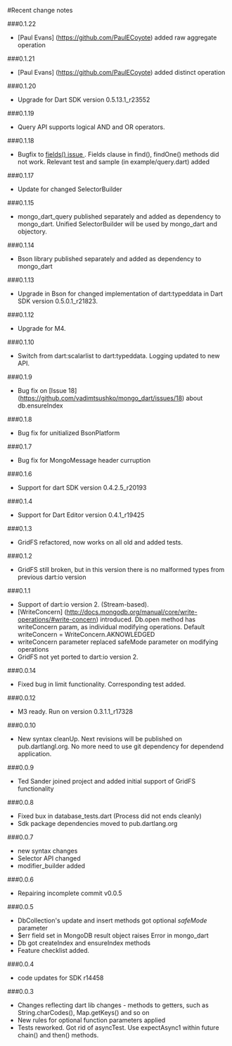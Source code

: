 #Recent change notes

###0.1.22

- [Paul Evans] (https://github.com/PaulECoyote) added raw aggregate operation 

###0.1.21

- [Paul Evans] (https://github.com/PaulECoyote) added distinct operation 


###0.1.20

- Upgrade for Dart SDK version 0.5.13.1_r23552


###0.1.19

- Query API supports logical AND and OR operators.

###0.1.18

- Bugfix to [fields() issue ](https://github.com/vadimtsushko/mongo_dart/issues/26). Fields clause in find(), findOne() methods did not work.
Relevant test and sample (in example/query.dart) added

###0.1.17

- Update for changed SelectorBuilder 

###0.1.15

- mongo_dart_query published separately and added as dependency to mongo_dart. Unified SelectorBuilder will be used by mongo_dart and objectory.  

###0.1.14

- Bson library published separately and added as dependency to mongo_dart  


###0.1.13

- Upgrade in Bson for changed implementation of dart:typeddata in Dart SDK version 0.5.0.1_r21823.  

###0.1.12

- Upgrade for M4.  

###0.1.10 

- Switch from dart:scalarlist to dart:typeddata. Logging updated to new API.

###0.1.9 

- Bug fix on [Issue 18] (https://github.com/vadimtsushko/mongo_dart/issues/18) about db.ensureIndex

###0.1.8

- Bug fix for unitialized BsonPlatform

###0.1.7

- Bug fix for MongoMessage header curruption

###0.1.6

- Support for dart SDK version 0.4.2.5_r20193

###0.1.4

- Support for Dart Editor version 0.4.1_r19425

###0.1.3

- GridFS refactored, now works on all old and added tests.

###0.1.2

- GridFS still broken, but in this version there is no malformed types from previous dart:io version 

###0.1.1

- Support of dart:io version 2. (Stream-based). 
- [WriteConcern] (http://docs.mongodb.org/manual/core/write-operations/#write-concern) introduced. Db.open method has writeConcern param, as individual modifying operations. Default writeConcern = WriteConcern.AKNOWLEDGED
- writeConcern parameter replaced safeMode parameter on modifying operations
- GridFS not yet ported to dart:io version 2.

###0.0.14

- Fixed bug in limit functionality. Corresponding test added.

###0.0.12

- M3 ready. Run on version 0.3.1.1_r17328

###0.0.10

- New syntax cleanUp. Next revisions will be published on pub.dartlangl.org. No more need to use git dependency for dependend application. 

###0.0.9

- Ted Sander joined project and added initial support of GridFS functionality

###0.0.8

- Fixed bux in database_tests.dart (Process did not ends cleanly)
- Sdk package dependencies moved to pub.dartlang.org 

###0.0.7

- new syntax changes
- Selector API changed
- modifier_builder added

###0.0.6

- Repairing incomplete commit v0.0.5 

###0.0.5

- DbCollection's update and insert methods got optional *safeMode* parameter
- $err field set in MongoDB result object raises Error in mongo_dart
- Db got createIndex and ensureIndex methods
- Feature checklist added.

###0.0.4

- code updates for SDK r14458

###0.0.3

- Changes reflecting dart lib changes - methods to getters, such as String.charCodes(), Map.getKeys() and so on
- New rules for optional function parameters applied
- Tests reworked. Got rid of asyncTest. Use expectAsync1 within future chain() and then() methods.